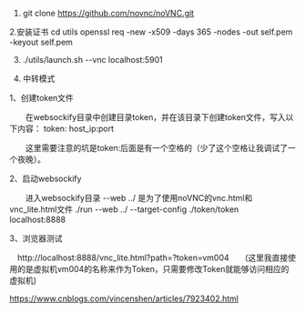 1. git clone https://github.com/novnc/noVNC.git


2.安装证书
cd utils
openssl req -new -x509 -days 365 -nodes -out self.pem -keyout self.pem


3. ./utils/launch.sh --vnc localhost:5901


4. 中转模式

1、创建token文件

　　在websockify目录中创建目录token，并在该目录下创建token文件，写入以下内容：
token:  host_ip:port

　　这里需要注意的坑是token:后面是有一个空格的（少了这个空格让我调试了一个夜晚）。



2、启动websockify

　　进入websockify目录 --web ../ 是为了使用noVNC的vnc.html和vnc_lite.html文件
./run --web ../ --target-config ./token/token localhost:8888




3、浏览器测试

　http://localhost:8888/vnc_lite.html?path=?token=vm004　　(这里我直接使用的是虚拟机vm004的名称来作为Token，只需要修改Token就能够访问相应的虚拟机) 







https://www.cnblogs.com/vincenshen/articles/7923402.html
